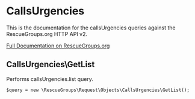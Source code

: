 # CallsUrgencies

This is the documentation for the callsUrgencies queries against the RescueGroups.org HTTP API v2.

[Full Documentation on RescueGroups.org](https://userguide.rescuegroups.org/display/APIDG/Object+definitions#Objectdefinitions-callsUrgencies)

## CallsUrgencies\GetList

Performs callsUrgencies.list query.

    $query = new \RescueGroups\Request\Objects\CallsUrgencies\GetList();





